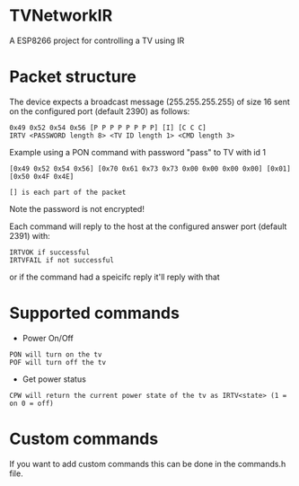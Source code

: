 # TVNetworkIR
 A ESP8266 project for controlling a TV using IR

# Packet structure
The device expects a broadcast message (255.255.255.255) of size 16 sent on the configured port (default 2390) as follows:
```
0x49 0x52 0x54 0x56 [P P P P P P P P] [I] [C C C]
IRTV <PASSWORD length 8> <TV ID length 1> <CMD length 3>
```
Example using a PON command with password "pass" to TV with id 1
```
[0x49 0x52 0x54 0x56] [0x70 0x61 0x73 0x73 0x00 0x00 0x00 0x00] [0x01] [0x50 0x4F 0x4E]

[] is each part of the packet
```
Note the password is not encrypted!

Each command will reply to the host at the configured answer port (default 2391) with:
```
IRTVOK if successful
IRTVFAIL if not successful
```
or if the command had a speicifc reply it'll reply with that

# Supported commands
- Power On/Off
```
PON will turn on the tv
POF will turn off the tv
```
- Get power status
```
CPW will return the current power state of the tv as IRTV<state> (1 = on 0 = off)
```

# Custom commands
If you want to add custom commands this can be done in the commands.h file.